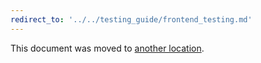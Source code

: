 ```yaml
---
redirect_to: '../../testing_guide/frontend_testing.md'
---
```


This document was moved to [another location](../../testing_guide/frontend_testing.md).

<!-- This redirect file can be deleted after February 1, 2021. -->
<!-- Before deletion, see: https://docs.gitlab.com/ee/development/documentation/#move-or-rename-a-page -->
